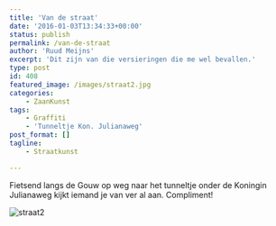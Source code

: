 ```yaml
---
title: 'Van de straat'
date: '2016-01-03T13:34:33+00:00'
status: publish
permalink: /van-de-straat
author: 'Ruud Meijns'
excerpt: 'Dit zijn van die versieringen die me wel bevallen.'
type: post
id: 408
featured_image: /images/straat2.jpg
categories:
    - ZaanKunst
tags:
    - Graffiti
    - 'Tunneltje Kon. Julianaweg'
post_format: []
tagline:
    - Straatkunst

---
```

Fietsend langs de Gouw op weg naar het tunneltje onder de Koningin Julianaweg kijkt iemand je van ver al aan. Compliment!

![straat2](/images/straat2.jpg)